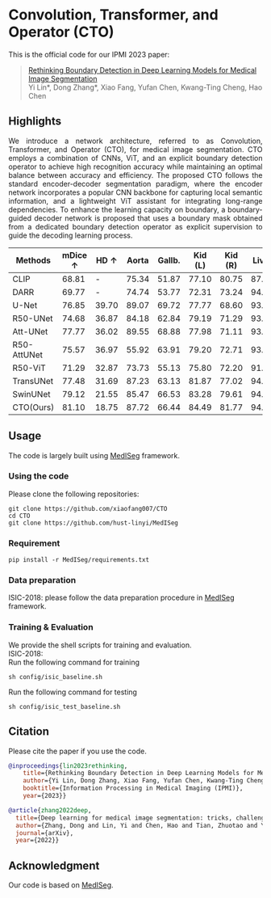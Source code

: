 # Convolution, Transformer, and Operator (CTO)
This is the official code for our IPMI 2023 paper:

> [Rethinking Boundary Detection in Deep Learning Models for Medical Image Segmentation](https://arxiv.org/abs/2305.00678) <br>
> Yi Lin*, Dong Zhang*, Xiao Fang, Yufan Chen, Kwang-Ting Cheng, Hao Chen

## Highlights
<p align="justify">
We introduce a network architecture, referred to as Convolution, Transformer, and Operator (CTO), for medical image segmentation. CTO employs a combination of CNNs, ViT, and an explicit boundary detection operator to achieve high recognition accuracy while maintaining an optimal balance between accuracy and efficiency. The proposed CTO follows the standard encoder-decoder segmentation paradigm, where the encoder network incorporates a popular CNN backbone for capturing local semantic information, and a lightweight ViT assistant for integrating long-range dependencies. To enhance the learning capacity on boundary, a boundary-guided decoder network is proposed that uses a boundary mask obtained from a dedicated boundary detection operator as explicit supervision to guide the decoding learning process. 

| Methods | mDice $\uparrow$ | HD $\uparrow$| Aorta | Gallb. | Kid (L) | Kid (R) | Liver | Panc. | Spleen | Stom. |
|---------|--------|--------|------|------|------|------|------|------|------|------|
| CLIP | 68.81 | - | 75.34 | 51.87 | 77.10 | 80.75 | 87.84 | 40.05 | 80.56 | 56.98 |
| DARR | 69.77 | - | 74.74 | 53.77 | 72.31 | 73.24 | 94.08 | 54.18 | 89.90 | 45.96
| U-Net | 76.85 | 39.70 | 89.07 | 69.72 | 77.77 | 68.60 | 93.43 | 53.98 | 86.67 | 75.58
| R50-UNet | 74.68 | 36.87 | 84.18 | 62.84 | 79.19 | 71.29 | 93.35 | 48.23 | 84.41 | 73.92
| Att-UNet  | 77.77 | 36.02 | 89.55 | 68.88 | 77.98 | 71.11 | 93.57 | 58.04 | 87.30 | 75.75
| R50-AttUNet  | 75.57 | 36.97 | 55.92 | 63.91 | 79.20 | 72.71 | 93.56 | 49.37 | 87.19 | 74.95
| R50-ViT  | 71.29 | 32.87 | 73.73 | 55.13 | 75.80 | 72.20 | 91.51 | 45.99 | 81.99 | 73.95
| TransUNet  | 77.48 | 31.69 | 87.23 | 63.13 | 81.87 | 77.02 | 94.08 | 55.86 | 85.08 | 75.62
| SwinUNet  | 79.12 | 21.55 | 85.47 | 66.53 | 83.28 | 79.61 | 94.29 | 56.58 | 90.66 | 76.60
| CTO(Ours) | 81.10 | 18.75 | 87.72 | 66.44 | 84.49 | 81.77 | 94.88 | 62.74 | 90.60 | 80.20


## Usage
The code is largely built using [MedISeg](https://github.com/hust-linyi/MedISeg) framework.

### Using the code
Please clone the following repositories:
```
git clone https://github.com/xiaofang007/CTO
cd CTO  
git clone https://github.com/hust-linyi/MedISeg
```
### Requirement
```
pip install -r MedISeg/requirements.txt
```

### Data preparation
ISIC-2018: please follow the data preparation procedure in [MedISeg](https://github.com/hust-linyi/MedISeg) framework.

### Training & Evaluation
We provide the shell scripts for training and evaluation.  
ISIC-2018:  
Run the following command for training
```
sh config/isic_baseline.sh
```  
Run the following command for testing
```
sh config/isic_test_baseline.sh
```

## Citation
Please cite the paper if you use the code.
```bibtex
@inproceedings{lin2023rethinking,
    title={Rethinking Boundary Detection in Deep Learning Models for Medical Image Segmentation},
    author={Yi Lin, Dong Zhang, Xiao Fang, Yufan Chen, Kwang-Ting Cheng, Hao Chen},
    booktitle={Information Processing in Medical Imaging (IPMI)},
    year={2023}}

@article{zhang2022deep,
  title={Deep learning for medical image segmentation: tricks, challenges and future directions},
  author={Zhang, Dong and Lin, Yi and Chen, Hao and Tian, Zhuotao and Yang, Xin and Tang, Jinhui and Cheng, Kwang Ting},
  journal={arXiv},
  year={2022}}
```

## Acknowledgment 
Our code is based on [MedISeg](https://github.com/hust-linyi/MedISeg). 
